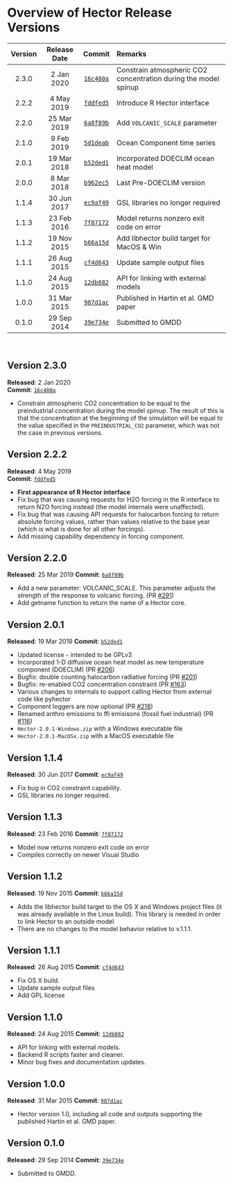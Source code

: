 # Overview of Hector Release Versions


| Version | Release Date | Commit   | Remarks  |
| :-----: | :----------: | :------: | :------ |
| 2.3.0   | 2 Jan 2020   | [`16c480a`](https://github.com/JGCRI/hector/commit/16c480ae951000adda287d84c02b3d58f538d48c) | Constrain atmospheric CO2 concentration during the model spinup |
| 2.2.2   | 4 May 2019   | [`fddfed5`](https://github.com/JGCRI/hector/commit/fddfed55c262edf1eb068a4ef63e48bc35d05ff8) | Introduce R Hector interface |
| 2.2.0   | 25 Mar 2019  | [`6a8f89b`](https://github.com/JGCRI/hector/commit/6a8f89b48d5427548929634d4d2fe0dea28c8217) | Add `VOLCANIC_SCALE` parameter |
| 2.1.0   | 9 Feb 2019   | [`5d1deab`](https://github.com/JGCRI/hector/commit/5d1deab1d8b6ed0c5f9fc4bb3e35c6505a84b5d4) | Ocean Component time series|
| 2.0.1   | 19 Mar 2018  | [`b52ded1`](https://github.com/JGCRI/hector/commit/b52ded1ec7c74f95729ef8e1064badb9a63b121f) | Incorporated DOECLIM ocean heat model |
| 2.0.0   | 8 Mar 2018   | [`b962ec5`](https://github.com/JGCRI/hector/commit/b962ec523252b82d30bb5d9154265512338c3161) | Last Pre-DOECLIM version |
| 1.1.4   | 30 Jun 2017  | [`ec9af49`](https://github.com/JGCRI/hector/commit/ec9af49fccc34fc857c2745f3ea3d691b48984d7) | GSL libraries no longer required |
| 1.1.3   | 23 Feb 2016  | [`7f87172`](https://github.com/JGCRI/hector/commit/7f87172a75112c48ae0b29f84194ee593c26f709) | Model returns nonzero exit code on error|
| 1.1.2   | 19 Nov 2015  | [`b66a15d`](https://github.com/JGCRI/hector/commit/b66a15d5e0a39b9fdc905b8910c228caef9977d9) | Add libhector build target for MacOS & Win |
| 1.1.1   | 26 Aug 2015  | [`cf4d643`](https://github.com/JGCRI/hector/commit/cf4d6435d4ad21bf38c00ff81ef4556dc51ebe03) | Update sample output files |
| 1.1.0   | 24 Aug 2015  | [`12db882`](https://github.com/JGCRI/hector/commit/12db8826e196d7883b0f4c5f6b36de290f422ce8) | API for linking with external models |
| 1.0.0   | 31 Mar 2015  | [`987d1ac`](https://github.com/JGCRI/hector/commit/987d1acfac8043d572d9ed5dd1504b129be83906) | Published in Hartin et al. GMD paper |
| 0.1.0   | 29 Sep 2014  | [`39e734e`](https://github.com/JGCRI/hector/commit/39e734e3abab8dc808f0447bb1793454788500c7) | Submitted to GMDD |

<br>

## Version 2.3.0
**Released**: 2 Jan 2020 <br>
**Commit**: [`16c480a`](https://github.com/JGCRI/hector/commit/16c480ae951000adda287d84c02b3d58f538d48c)

* Constrain atmospheric CO2 concentration to be equal to the preindustrial concentration during the model spinup. The result of this is that the concentration at the beginning of the simulation will be equal to the value specified in the `PREINDUSTRIAL_CO2` parameter, which was not the case in previous versions.
  
  
## Version 2.2.2
**Released**: 4 May 2019 <br>
**Commit**: [`fddfed5`](https://github.com/JGCRI/hector/commit/fddfed55c262edf1eb068a4ef63e48bc35d05ff8)

* **First appearance of R Hector interface**
* Fix bug that was causing requests for H2O forcing in the R interface to return N2O forcing instead (the model internals were unaffected).
* Fix bug that was causing API requests for halocarbon forcing to return absolute forcing values, rather than values relative to the base year (which is what is done for all other forcings).
* Add missing capability dependency in forcing component.


## Version 2.2.0
**Released**: 25 Mar 2019
**Commit**: [`6a8f89b`](https://github.com/JGCRI/hector/commit/6a8f89b48d5427548929634d4d2fe0dea28c8217)

* Add a new parameter: VOLCANIC_SCALE. This parameter adjusts the strength of the response to volcanic forcing. (PR [#291](https://github.com/JGCRI/hector/pull/291))
* Add getname function to return the name of a Hector core.


## Version 2.0.1
**Released**: 19 Mar 2019
**Commit**: [`b52ded1`](https://github.com/JGCRI/hector/commit/b52ded1ec7c74f95729ef8e1064badb9a63b121f)

* Updated license - intended to be GPLv3
* Incorporated 1-D diffusive ocean heat model as new temperature component (DOECLIM) (PR [#206](https://github.com/JGCRI/hector/pull/206))
* Bugfix: double counting halocarbon radiative forcing (PR [#201](https://github.com/JGCRI/hector/pull/201))
* Bugfix: re-enabled CO2 concentration constraint (PR [#163](https://github.com/JGCRI/hector/pull/163))
* Various changes to internals to support calling Hector from external code like pyhector
* Component loggers are now optional (PR [#218](https://github.com/JGCRI/hector/pull/218))
* Renamed anthro emissions to ffi emisisons (fossil fuel industrial) (PR [#116](https://github.com/JGCRI/hector/pull/116))
* `Hector-2.0.1-Windows.zip` with a Windows executable file
* `Hector-2.0.1-MacOSx.zip` with a MacOS executable file


## Version 1.1.4
**Released**: 30 Jun 2017
**Commit**: [`ec9af49`](https://github.com/JGCRI/hector/commit/ec9af49fccc34fc857c2745f3ea3d691b48984d7)

* Fix bug in CO2 constraint capability.
* GSL libraries no longer required.


## Version 1.1.3
**Released**: 23 Feb 2016 
**Commit**: [`7f87172`](https://github.com/JGCRI/hector/commit/7f87172a75112c48ae0b29f84194ee593c26f709)

* Model now returns nonzero exit code on error
* Compiles correctly on newer Visual Studio


## Version 1.1.2
**Released**: 19 Nov 2015
**Commit**: [`b66a15d`](https://github.com/JGCRI/hector/commit/b66a15d5e0a39b9fdc905b8910c228caef9977d9)

* Adds the libhector build target to the OS X and Windows project files (it was already available in the Linux build). This library is needed in order to link Hector to an outside model
* There are no changes to the model behavior relative to v.1.1.1.


## Version 1.1.1
**Released**: 26 Aug 2015
**Commit**: [`cf4d643`](https://github.com/JGCRI/hector/commit/cf4d6435d4ad21bf38c00ff81ef4556dc51ebe03)

* Fix OS X build.
* Update sample output files
* Add GPL license


## Version 1.1.0
**Released**: 24 Aug 2015
**Commit**: [`12db882`](https://github.com/JGCRI/hector/commit/12db8826e196d7883b0f4c5f6b36de290f422ce8)

* API for linking with external models.
* Backend R scripts faster and cleaner.
* Minor bug fixes and documentation updates.


## Version 1.0.0
**Released**: 31 Mar 2015
**Commit**: [`987d1ac`](https://github.com/JGCRI/hector/commit/987d1acfac8043d572d9ed5dd1504b129be83906)

* Hector version 1.0, including all code and outputs supporting the published Hartin et al. GMD paper.


## Version 0.1.0
**Released**: 29 Sep 2014
**Commit**: [`39e734e`](https://github.com/JGCRI/hector/commit/39e734e3abab8dc808f0447bb1793454788500c7)

* Submitted to GMDD.

